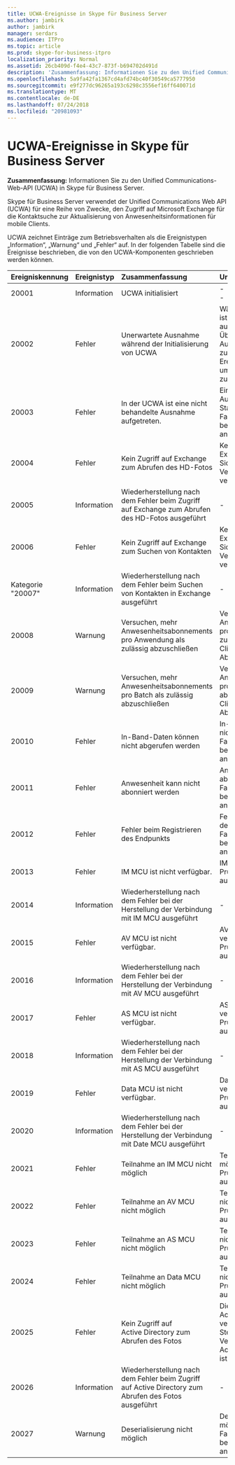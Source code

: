 ```yaml
---
title: UCWA-Ereignisse in Skype für Business Server
ms.author: jambirk
author: jambirk
manager: serdars
ms.audience: ITPro
ms.topic: article
ms.prod: skype-for-business-itpro
localization_priority: Normal
ms.assetid: 26cb409d-f4e4-43c7-873f-b694702d491d
description: 'Zusammenfassung: Informationen Sie zu den Unified Communications-Web-API (UCWA) in Skype für Business Server.'
ms.openlocfilehash: 5a9fa42fa1367cd4afd74bc40f30549ca5777950
ms.sourcegitcommit: e9f277dc96265a193c6298c3556ef16ff640071d
ms.translationtype: MT
ms.contentlocale: de-DE
ms.lasthandoff: 07/24/2018
ms.locfileid: "20981093"
---
```

# <a name="ucwa-events-in-skype-for-business-server"></a>UCWA-Ereignisse in Skype für Business Server
 
**Zusammenfassung:** Informationen Sie zu den Unified Communications-Web-API (UCWA) in Skype für Business Server.
  
Skype für Business Server verwendet der Unified Communications Web API (UCWA) für eine Reihe von Zwecke, den Zugriff auf Microsoft Exchange für die Kontaktsuche zur Aktualisierung von Anwesenheitsinformationen für mobile Clients.
  
UCWA zeichnet Einträge zum Betriebsverhalten als die Ereignistypen „Information“, „Warnung“ und „Fehler“ auf. In der folgenden Tabelle sind die Ereignisse beschrieben, die von den UCWA-Komponenten geschrieben werden können.
  
|**Ereigniskennung**|**Ereignistyp**|**Zusammenfassung**|**Ursache und Lösung**|
|:-----|:-----|:-----|:-----|
|20001  <br/> |Information  <br/> |UCWA initialisiert  <br/> |-  <br/> -  <br/> |
|20002  <br/> |Fehler  <br/> |Unerwartete Ausnahme während der Initialisierung von UCWA  <br/> |Während der Initialisierung ist ein unerwarteter Fehler aufgetreten.  <br/> Überprüfen Sie die Ausnahmedetails im zugehörigen Ereignisprotokolleintrag, um die mögliche Ursache zu ermitteln.  <br/> |
|20003  <br/> |Fehler  <br/> |In der UCWA ist eine nicht behandelte Ausnahme aufgetreten.  <br/> |Eine nicht behandelte Ausnahme ist aufgetreten.  <br/> Starten Sie den Server neu. Falls das Problem weiterhin besteht, wenden Sie sich an den Produktsupport.  <br/> |
|20004  <br/> |Fehler  <br/> |Kein Zugriff auf Exchange zum Abrufen des HD-Fotos  <br/> |Keine Verbindung mit Exchange verfügbar  <br/> Sicherstellen, dass eine Verbindung mit Exchange verfügbar ist  <br/> |
|20005  <br/> |Information  <br/> |Wiederherstellung nach dem Fehler beim Zugriff auf Exchange zum Abrufen des HD-Fotos ausgeführt  <br/> |-  <br/> |
|20006  <br/> |Fehler  <br/> |Kein Zugriff auf Exchange zum Suchen von Kontakten  <br/> |Keine Verbindung mit Exchange verfügbar  <br/> Sicherstellen, dass eine Verbindung mit Exchange verfügbar ist  <br/> |
|Kategorie "20007"  <br/> |Information  <br/> |Wiederherstellung nach dem Fehler beim Suchen von Kontakten in Exchange ausgeführt  <br/> |-  <br/> |
|20008  <br/> |Warnung  <br/> |Versuchen, mehr Anwesenheitsabonnements pro Anwendung als zulässig abzuschließen  <br/> |Versuchen, mehr Anwesenheitsabonnements pro Anwendung als zulässig abzuschließen  <br/> Clients auf unnötige Abonnements überprüfen  <br/> |
|20009  <br/> |Warnung  <br/> |Versuchen, mehr Anwesenheitsabonnements pro Batch als zulässig abzuschließen  <br/> |Versuchen, mehr Anwesenheitsabonnements pro Batch als zulässig abzuschließen  <br/> Clients auf unnötige Abonnements überprüfen  <br/> |
|20010  <br/> |Fehler  <br/> |In-Band-Daten können nicht abgerufen werden  <br/> |In-Band-Daten können nicht abgerufen werden  <br/> Falls das Problem weiterhin besteht, wenden Sie sich an den Produktsupport.  <br/> |
|20011  <br/> |Fehler  <br/> |Anwesenheit kann nicht abonniert werden  <br/> |Anwesenheit kann nicht abonniert werden  <br/> Falls das Problem weiterhin besteht, wenden Sie sich an den Produktsupport.  <br/> |
|20012  <br/> |Fehler  <br/> |Fehler beim Registrieren des Endpunkts  <br/> |Fehler beim Registrieren des Endpunkts  <br/> Falls das Problem weiterhin besteht, wenden Sie sich an den Produktsupport.  <br/> |
|20013  <br/> |Fehler  <br/> |IM MCU ist nicht verfügbar.  <br/> |IM MCU ist nicht verfügbar.  <br/> Prüfen, ob IM MCU ausgeführt wird.  <br/> |
|20014  <br/> |Information  <br/> |Wiederherstellung nach dem Fehler bei der Herstellung der Verbindung mit IM MCU ausgeführt  <br/> |-  <br/> |
|20015  <br/> |Fehler  <br/> |AV MCU ist nicht verfügbar.  <br/> |AV MCU ist nicht verfügbar.  <br/> Prüfen, ob AV MCU ausgeführt wird.  <br/> |
|20016  <br/> |Information  <br/> |Wiederherstellung nach dem Fehler bei der Herstellung der Verbindung mit AV MCU ausgeführt  <br/> |-  <br/> |
|20017  <br/> |Fehler  <br/> |AS MCU ist nicht verfügbar.  <br/> |AS MCU ist nicht verfügbar.  <br/> Prüfen, ob AS MCU ausgeführt wird.  <br/> |
|20018  <br/> |Information  <br/> |Wiederherstellung nach dem Fehler bei der Herstellung der Verbindung mit AS MCU ausgeführt  <br/> |-  <br/> |
|20019  <br/> |Fehler  <br/> |Data MCU ist nicht verfügbar.  <br/> |Data MCU ist nicht verfügbar.  <br/> Prüfen, ob Data MCU ausgeführt wird.  <br/> |
|20020  <br/> |Information  <br/> |Wiederherstellung nach dem Fehler bei der Herstellung der Verbindung mit Date MCU ausgeführt  <br/> |-  <br/> |
|20021  <br/> |Fehler  <br/> |Teilnahme an IM MCU nicht möglich  <br/> |Teilnahme an IM MCU nicht möglich  <br/> Prüfen, ob IM MCU ausgeführt wird.  <br/> |
|20022  <br/> |Fehler  <br/> |Teilnahme an AV MCU nicht möglich  <br/> |Teilnahme an AV MCU nicht möglich  <br/> Prüfen, ob AV MCU ausgeführt wird.  <br/> |
|20023  <br/> |Fehler  <br/> |Teilnahme an AS MCU nicht möglich  <br/> |Teilnahme an AS MCU nicht möglich  <br/> Prüfen, ob AS MCU ausgeführt wird.  <br/> |
|20024  <br/> |Fehler  <br/> |Teilnahme an Data MCU nicht möglich  <br/> |Teilnahme an Data MCU nicht möglich  <br/> Prüfen, ob Data MCU ausgeführt wird.  <br/> |
|20025  <br/> |Fehler  <br/> |Kein Zugriff auf Active Directory zum Abrufen des Fotos  <br/> |Die Verbindung mit Active Directory ist nicht verfügbar.  <br/> Stellen Sie sicher, dass die Verbindung mit Active Directory verfügbar ist.  <br/> |
|20026  <br/> |Information  <br/> |Wiederherstellung nach dem Fehler beim Zugriff auf Active Directory zum Abrufen des Fotos ausgeführt  <br/> |-  <br/> |
|20027  <br/> |Warnung  <br/> |Deserialisierung nicht möglich  <br/> |Deserialisierung nicht möglich  <br/> Falls das Problem weiterhin besteht, wenden Sie sich an den Produktsupport.  <br/> |
   

